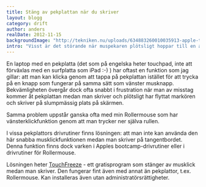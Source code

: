 ```yaml
---
title: Stäng av pekplattan när du skriver
layout: blogg
category: drift
author: anders
realDate: 2012-11-15
backgroundImage: "http://tekniken.nu/uploads/634883260010035913-apple-trackpad-real.jpg"
intro: "Visst är det störande när muspekaren plötsligt hoppar till en annan del av skärmen samtidigt som du skriver? Det fixar du enkelt med ett gratisprogram!"
---
```

En laptop med en pekplatta (det som på engelska heter touchpad, inte att förväxlas med en surfplatta som iPad :-) ) har oftast en funktion som jag gillar: att man kan klicka genom att tappa på pekplattan istället för att trycka på en knapp som fungerar på samma sätt som vänster musknapp. Bekvämligheten övergår dock ofta snabbt i frustration när man av misstag kommer åt pekplattan medan man skriver och plötsligt har flyttat markören och skriver på slumpmässig plats på skärmen.

Samma problem uppstår ganska ofta med min Rollermouse som har vänsterklickfunktion genom att man trycker ner själva rullen.

I vissa pekplattors drivrutiner finns lösningen: att man inte kan använda den här snabba musklickfunktionen medan man skriver på tangentbordet. Denna funktion finns dock varken i Apples bootcamp-drivrutiner eller i drivrutiner för Rollermouse.

Lösningen heter [TouchFreeze](http://code.google.com/p/touchfreeze/) - ett gratisprogram som stänger av musklick medan man skriver. Den fungerar fint även med annat än pekplattor, t.ex. Rollermouse. Kan installeras även utan administratörsrättigheter.